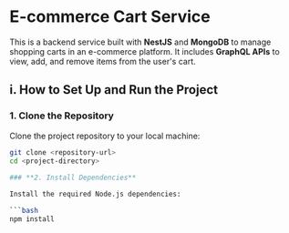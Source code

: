# **E-commerce Cart Service**

This is a backend service built with **NestJS** and **MongoDB** to manage shopping carts in an e-commerce platform. It includes **GraphQL APIs** to view, add, and remove items from the user's cart.

## **i. How to Set Up and Run the Project**

### **1. Clone the Repository**

Clone the project repository to your local machine:

```bash
git clone <repository-url>
cd <project-directory>
  
### **2. Install Dependencies**

Install the required Node.js dependencies:

```bash
npm install
